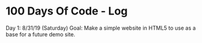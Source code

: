 # 100 Days Of Code - Log

Day 1: 8/31/19 (Saturday)
Goal: Make a simple website in HTML5 to use as a base for a future demo site.
